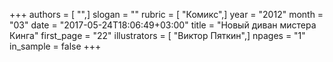 +++
authors = [ "",]
slogan = ""
rubric = [ "Комикс",]
year = "2012"
month = "03"
date = "2017-05-24T18:06:49+03:00"
title = "Новый диван мистера Кинга"
first_page = "22"
illustrators = [ "Виктор Пяткин",]
npages = "1"
in_sample = false
+++
